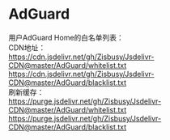 # AdGuard
用户AdGuard Home的白名单列表：    
CDN地址：    
https://cdn.jsdelivr.net/gh/Zisbusy/Jsdelivr-CDN@master/AdGuard/whitelist.txt    
https://cdn.jsdelivr.net/gh/Zisbusy/Jsdelivr-CDN@master/AdGuard/blacklist.txt    
刷新缓存：    
https://purge.jsdelivr.net/gh/Zisbusy/Jsdelivr-CDN@master/AdGuard/whitelist.txt    
https://purge.jsdelivr.net/gh/Zisbusy/Jsdelivr-CDN@master/AdGuard/blacklist.txt    
